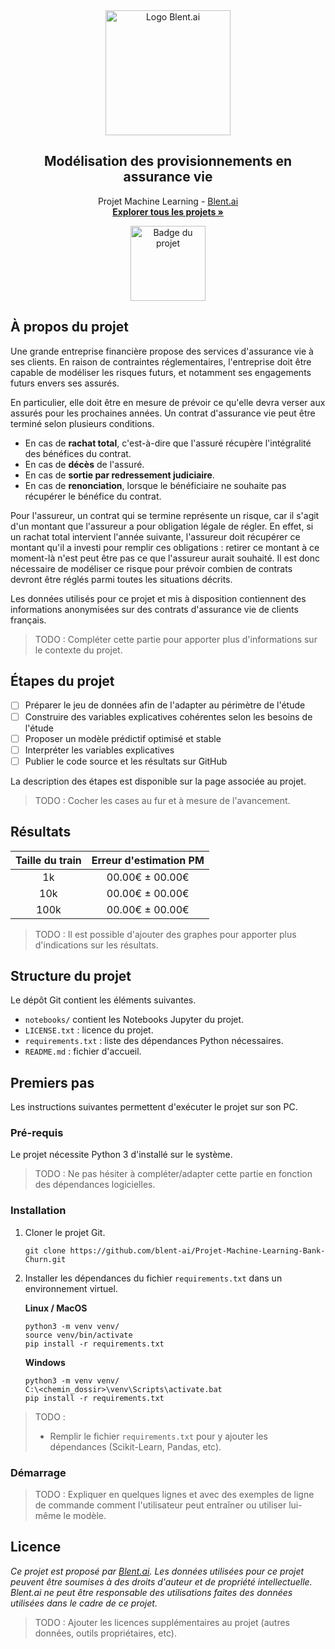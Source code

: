 <div align="center">
  <a href="https://blent.ai">
    <img src="https://blent-static-media.s3.eu-west-3.amazonaws.com/images/logo/logo_blent_300x.png" alt="Logo Blent.ai" width="200" />
  </a>

  <h2 align="center">Modélisation des provisionnements en assurance vie</h2>

  <p align="center">
    Projet Machine Learning - <a href="https://blent.ai">Blent.ai</a>
    <br />
    <a href="https://blent.ai/app/projects" target="_blank"><strong>Explorer tous les projets »</strong></a>
</div>

<div align="center"><img src="https://cdn.static-media.blent.ai/images/projects/badge_shield.svg" width="120" alt="Badge du projet" /></div>

## À propos du projet


Une grande entreprise financière propose des services d'assurance vie à ses clients. En raison de contraintes réglementaires, l'entreprise doit être capable de modéliser les risques futurs, et notamment ses engagements futurs envers ses assurés.

En particulier, elle doit être en mesure de prévoir ce qu'elle devra verser aux assurés pour les prochaines années. Un contrat d'assurance vie peut être terminé selon plusieurs conditions.

-   En cas de  **rachat total**, c'est-à-dire que l'assuré récupère l'intégralité des bénéfices du contrat.
-   En cas de  **décès**  de l'assuré.
-   En cas de  **sortie par redressement judiciaire**.
-   En cas de  **renonciation**, lorsque le bénéficiaire ne souhaite pas récupérer le bénéfice du contrat.

Pour l'assureur, un contrat qui se termine représente un risque, car il s'agit d'un montant que l'assureur a pour obligation légale de régler. En effet, si un rachat total intervient l'année suivante, l'assureur doit récupérer ce montant qu'il a investi pour remplir ces obligations : retirer ce montant à ce moment-là n'est peut être pas ce que l'assureur aurait souhaité. Il est donc nécessaire de modéliser ce risque pour prévoir combien de contrats devront être réglés parmi toutes les situations décrits.

Les données utilisés pour ce projet et mis à disposition contiennent des informations anonymisées sur des contrats d'assurance vie de clients français.

> TODO : Compléter cette partie pour apporter plus d'informations sur le contexte du projet.

## Étapes du projet

- [ ] Préparer le jeu de données afin de l'adapter au périmètre de l'étude
- [ ] Construire des variables explicatives cohérentes selon les besoins de l'étude
- [ ] Proposer un modèle prédictif optimisé et stable
- [ ] Interpréter les variables explicatives
- [ ] Publier le code source et les résultats sur GitHub

La description des étapes est disponible sur la page associée au projet.

> TODO : Cocher les cases au fur et à mesure de l'avancement.

## Résultats

| Taille du train |      Erreur d'estimation PM      |
|:---------------:|:-------------------:|
|        1k       | 00.00€ ± 00.00€ |
|       10k       | 00.00€ ± 00.00€ |
|       100k      | 00.00€ ± 00.00€ |

> TODO : Il est possible d'ajouter des graphes pour apporter plus d'indications sur les résultats.

## Structure du projet

Le dépôt Git contient les éléments suivantes.

- `notebooks/` contient les Notebooks Jupyter du projet.
- `LICENSE.txt` : licence du projet.
- `requirements.txt` : liste des dépendances Python nécessaires.
- `README.md` : fichier d'accueil.

## Premiers pas

Les instructions suivantes permettent d'exécuter le projet sur son PC.

### Pré-requis

Le projet nécessite Python 3 d'installé sur le système.

> TODO : Ne pas hésiter à compléter/adapter cette partie en fonction des dépendances logicielles.

### Installation

1. Cloner le projet Git.
	```
	git clone https://github.com/blent-ai/Projet-Machine-Learning-Bank-Churn.git
	```
2. Installer les dépendances du fichier `requirements.txt` dans un environnement virtuel.

	**Linux / MacOS**
	```
	python3 -m venv venv/
	source venv/bin/activate
	pip install -r requirements.txt
	```
	**Windows**
	```
	python3 -m venv venv/
	C:\<chemin_dossir>\venv\Scripts\activate.bat
	pip install -r requirements.txt
	```

> TODO :
> - Remplir le fichier `requirements.txt` pour y ajouter les dépendances (Scikit-Learn, Pandas, etc).

### Démarrage

> TODO : Expliquer en quelques lignes et avec des exemples de ligne de commande comment l'utilisateur peut entraîner ou utiliser lui-même le modèle. 

## Licence

*Ce projet est proposé par <a href="https://blent.ai">Blent.ai</a>. Les données utilisées pour ce projet peuvent être soumises à des droits d'auteur et de propriété intellectuelle. Blent.ai ne peut être responsable des utilisations faites des données utilisées dans le cadre de ce projet.*

> TODO : Ajouter les licences supplémentaires au projet (autres données, outils propriétaires, etc).
